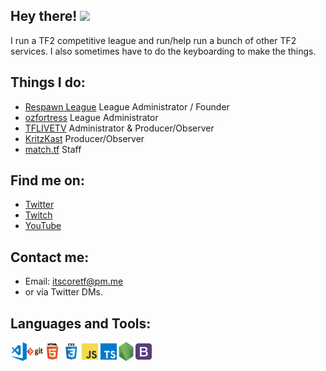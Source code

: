 ## Hey there! <img src="https://raw.githubusercontent.com/MartinHeinz/MartinHeinz/master/wave.gif" width="30px">

I run a TF2 competitive league and run/help run a bunch of other TF2 services. I also sometimes have to do the keyboarding to make the things.

## Things I do:

- [Respawn League](https://rsl.tf/) League Administrator / Founder
- [ozfortress](https://ozfortress.com/) League Administrator
- [TFLIVETV](https://tflive.tv/) Administrator & Producer/Observer
- [KritzKast](https://twitch.tv/KritzKast) Producer/Observer
- [match.tf](https://match.tf/) Staff

## Find me on:

- [Twitter](https://twitter.com/itscoretf)
- [Twitch](https://twitch.tv/itscoretf)
- [YouTube](https://www.youtube.com/channel/UCHQ2VYLWRxHhUmOmevfdIzA)

## Contact me:

- Email: itscoretf@pm.me
- or via Twitter DMs.

## Languages and Tools:

<div style="display: flex;">
<img alt="Visual Studio Code" width="26px" src="https://raw.githubusercontent.com/github/explore/80688e429a7d4ef2fca1e82350fe8e3517d3494d/topics/visual-studio-code/visual-studio-code.png" />
<img alt="Git" width="26px" src="https://raw.githubusercontent.com/github/explore/80688e429a7d4ef2fca1e82350fe8e3517d3494d/topics/git/git.png" />
<img style="margin: 2px" alt="HTML5" width="26px" src="https://raw.githubusercontent.com/github/explore/80688e429a7d4ef2fca1e82350fe8e3517d3494d/topics/html/html.png" />
<img style="margin: 2px" alt="CSS3" width="26px" src="https://raw.githubusercontent.com/github/explore/80688e429a7d4ef2fca1e82350fe8e3517d3494d/topics/css/css.png" />
<img style="margin: 2px" alt="JavaScript" width="26px" src="https://raw.githubusercontent.com/github/explore/80688e429a7d4ef2fca1e82350fe8e3517d3494d/topics/javascript/javascript.png" />
<img style="margin: 2px" alt="Typescript" width="26px" src="https://raw.githubusercontent.com/github/explore/80688e429a7d4ef2fca1e82350fe8e3517d3494d/topics/typescript/typescript.png" />
<img alt="Node.js" width="26px" src="https://raw.githubusercontent.com/github/explore/80688e429a7d4ef2fca1e82350fe8e3517d3494d/topics/nodejs/nodejs.png" />
<img style="margin: 2px" alt="Bootstrap" width="26px" src="https://raw.githubusercontent.com/github/explore/80688e429a7d4ef2fca1e82350fe8e3517d3494d/topics/bootstrap/bootstrap.png" />
</div>
